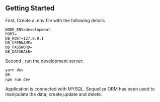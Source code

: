 ## Getting Started

First, Create a .env file with the following details
```
NODE_ENV=development
PORT=
DB_HOST=127.0.0.1
DB_USERNAME=
DB_PASSWORD=
DB_DATABASE=
```


Second , run the development server:

```bash
yarn dev
OR
npm run dev
```


Application is connected with MYSQL. Sequelize ORM has been used to manipulate the data, create,update and delete.

